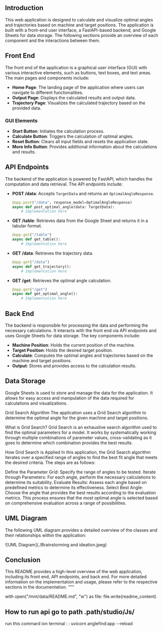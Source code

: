 

## Introduction

This web application is designed to calculate and visualize optimal angles and trajectories based on machine and target positions. The application is built with a front-end user interface, a FastAPI-based backend, and Google Sheets for data storage. The following sections provide an overview of each component and the interactions between them.

## Front End

The front end of the application is a graphical user interface (GUI) with various interactive elements, such as buttons, text boxes, and text areas. The main pages and components include:

- **Home Page**: The landing page of the application where users can navigate to different functionalities.
- **Output Page**: Displays the calculated results and output data.
- **Trajectory Page**: Visualizes the calculated trajectory based on the provided data.

### GUI Elements

- **Start Button**: Initiates the calculation process.
- **Calculate Button**: Triggers the calculation of optimal angles.
- **Reset Button**: Clears all input fields and resets the application state.
- **More Info Button**: Provides additional information about the calculations and results.

## API Endpoints

The backend of the application is powered by FastAPI, which handles the computation and data retrieval. The API endpoints include:

- **POST /data**: Accepts `TargetData` and returns an `OptimalAngleResponse`.
    ```python
    @app.post("/data", response_model=OptimalAngleResponse)
    async def post_optimal_angle(data: TargetData):
        # Implementation here
    ```

- **GET /table**: Retrieves data from the Google Sheet and returns it in a tabular format.
    ```python
    @app.get("/table")
    async def get_table():
        # Implementation here
    ```

- **GET /data**: Retrieves the trajectory data.
    ```python
    @app.get("/data")
    async def get_trajectory():
        # Implementation here
    ```

- **GET /get**: Retrieves the optimal angle calculation.
    ```python
    @app.get("/get")
    async def get_optimal_angle():
        # Implementation here
    ```

## Back End

The backend is responsible for processing the data and performing the necessary calculations. It interacts with the front end via API endpoints and uses Google Sheets for data storage. The key components include:

- **Machine Position**: Holds the current position of the machine.
- **Target Position**: Holds the desired target position.
- **Calculate**: Computes the optimal angles and trajectories based on the machine and target positions.
- **Output**: Stores and provides access to the calculation results.

## Data Storage

Google Sheets is used to store and manage the data for the application. It allows for easy access and manipulation of the data required for calculations and visualizations.

Grid Search Algorithm
The application uses a Grid Search algorithm to determine the optimal angle for the given machine and target positions.

What is Grid Search?
Grid Search is an exhaustive search algorithm used to find the optimal parameters for a model. It works by systematically working through multiple combinations of parameter values, cross-validating as it goes to determine which combination provides the best results.

How Grid Search is Applied
In this application, the Grid Search algorithm iterates over a specified range of angles to find the best fit angle that meets the desired criteria. The steps are as follows:

Define the Parameter Grid: Specify the range of angles to be tested.
Iterate through Parameters: For each angle, perform the necessary calculations to determine its suitability.
Evaluate Results: Assess each angle based on predefined metrics to determine its effectiveness.
Select Best Angle: Choose the angle that provides the best results according to the evaluation metrics.
This process ensures that the most optimal angle is selected based on comprehensive evaluation across a range of possibilities.
## UML Diagram

The following UML diagram provides a detailed overview of the classes and their relationships within the application:

![UML Diagram](./Brainstorming and ideation.jpeg)

## Conclusion

This README provides a high-level overview of the web application, including its front end, API endpoints, and back end. For more detailed information on the implementation and usage, please refer to the respective sections in the documentation.
"""

with open("/mnt/data/README.md", "w") as file:
    file.write(readme_content)


## How to run api go to path .path/studio/Js/
run this commard ion terminal :
: uvicorn anglefind:app --reload   
